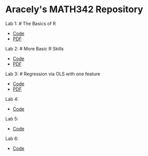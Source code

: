 # Aracely's MATH342 Repository

Lab 1: # The Basics of R
 - [Code](https://github.com/ara-menji/QC_MATH_342/blob/main/Lab%20Documents/Aracely-Menjivar_Lab1.Rmd)
 - [PDF](https://github.com/ara-menji/QC_MATH_342/blob/main/Lab%20Documents/342_Lab1.pdf)

Lab 2: # More Basic R Skills
- [Code](https://github.com/ara-menji/QC_MATH_342/blob/main/Lab%20Documents/Aracely-Menjivar_Lab2.Rmd)
- [PDF](https://github.com/ara-menji/QC_MATH_342/blob/main/Lab%20Documents/342LAB2.pdf)

Lab 3: # Regression via OLS with one feature
- [Code](https://github.com/ara-menji/QC_MATH_342/blob/main/Lab%20Documents/Aracely-Menjivar_Lab3.Rmd)
- [PDF](https://github.com/ara-menji/QC_MATH_342/blob/main/Lab%20Documents/342LAB3.pdf)

Lab 4: 
- [Code](https://github.com/ara-menji/QC_MATH_342/blob/main/Lab%20Documents/Aracely-Menjivar_Lab4.Rmd)

Lab 5:
- [Code](https://github.com/ara-menji/QC_MATH_342/blob/main/Lab%20Documents/Aracely-Menjivar_Lab5.Rmd)

Lab 6:
- [Code](https://github.com/ara-menji/QC_MATH_342/blob/main/Lab%20Documents/Aracely-Menjivar_Lab6.Rmd)
